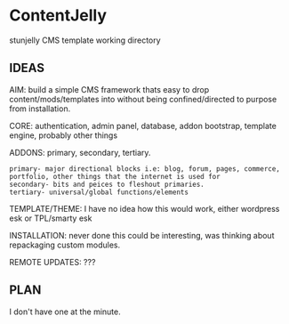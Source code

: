 ContentJelly
============

stunjelly CMS template working directory

IDEAS
-----

AIM: build a simple CMS framework thats easy to drop content/mods/templates into without being confined/directed to purpose from installation.

CORE: authentication, admin panel, database, addon bootstrap, template engine, probably other things

ADDONS: primary, secondary, tertiary.

	primary- major directional blocks i.e: blog, forum, pages, commerce, portfolio, other things that the internet is used for
	secondary- bits and peices to fleshout primaries.
	tertiary- universal/global functions/elements 	

TEMPLATE/THEME: I have no idea how this would work, either wordpress esk or TPL/smarty esk

INSTALLATION: never done this could be interesting, was thinking about repackaging custom modules.

REMOTE UPDATES: ???

PLAN
----

I don't have one at the minute.
